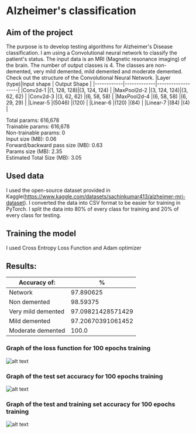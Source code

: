 # Alzheimer's classification

## Aim of the project
The purpose is to develop testing algorithms for Alzheimer's Disease classification. I am using a Convolutional neural network to classify the patient's status. The input data is an MRI (Magnetic resonance imaging) of the brain. The number of output classes is 4. The classes are non-demented, very mild demented, mild demented and moderate demented. Check out the structure of the Convolutional Neural Network.
|Layer (type)|Input shape  | Output Shape      |
|------------|-------------|-------------------|
|Conv2d-1    |(1, 128, 128)|(3, 124, 124)      |
|MaxPool2d-2 |(3, 124, 124)|(3, 62, 62)        |
|Conv2d-3    |(3, 62, 62)  |(6, 58, 58)        |
|MaxPool2d-4 |(6, 58, 58)  |(6, 29, 29)        |
|Linear-5    |(5046)       |(120)              |
|Linear-6    |(120)        |(84)               |
|Linear-7    |(84)         |(4)                |

Total params: 616,678 <br/>
Trainable params: 616,678 <br/>
Non-trainable params: 0 <br/>
Input size (MB): 0.06 <br/>
Forward/backward pass size (MB): 0.63 <br/>
Params size (MB): 2.35 <br/>
Estimated Total Size (MB): 3.05 <br/>

## Used data
I used the open-source dataset provided in Kaggle(https://www.kaggle.com/datasets/sachinkumar413/alzheimer-mri-dataset). I converted the data into CSV format to be easier for training in PyTorch. I split the data into 80% of every class for training and 20% of every class for testing.

## Training the model
I used Cross Entropy Loss Function and Adam optimizer
## Results:
|Accuracy of:      |%                |
|------------------|-----------------|
|Network           |97.890625        |
|Non demented      |98.59375         |
|Very mild demented|97.09821428571429|
|Mild demented     |97.20670391061452|
|Moderate demented |100.0            |

### Graph of the loss function for 100 epochs training
![alt text](https://github.com/delyanbg05/AlzhimerClassification/blob/master/results/loss.png?raw=true)<br/>
### Graph of the test set accuracy for 100 epochs training
![alt text](https://github.com/delyanbg05/AlzhimerClassification/blob/master/results/acc.png?raw=true)<br/>
### Graph of the test and training set accuracy for 100 epochs training
![alt text](https://github.com/delyanbg05/AlzhimerClassification/blob/master/results/acc_cmp.png?raw=true)
